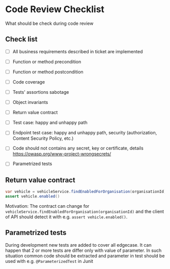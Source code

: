 # Code Review Checklist
What should be check during code review

## Check list
- [ ] All business requirements described in ticket are implemented
- [ ] Function or method precondition
- [ ] Function or method postcondition
- [ ] Code coverage
- [ ] Tests' assortions sabotage
- [ ] Object invariants
- [ ] Return value contract
- [ ] Test case: happy and unhappy path
- [ ] Endpoint test case: happy and unhappy path, security (authorization, Content Security Policy, etc.)
- [ ] Code should not contains any secret, key or certificate, details https://owasp.org/www-project-wrongsecrets/
- [ ] Parametrized tests


## Return value contract

```java
var vehicle = vehicleService.findEnabledForOrganisation(organisationId)
assert vehicle.enabled()
```

Motivation:
The contract can change for `vehicleService.findEnabledForOrganisation(organisationId)` and the client of API should detect it with e.g. `assert vehicle.enabled()`.


## Parametrized tests

During development new tests are added to cover all edgecase. It can happen that 2 or more tests are differ only with value of parameter. In such situation common code should be extracted and parameter in test should be used with e.g. `@ParameterizedTest` in Junit 
